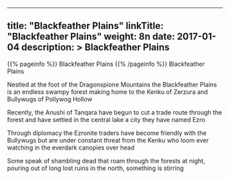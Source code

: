 
---
title: "Blackfeather Plains"
linkTitle: "Blackfeather Plains"
weight: 8n
date: 2017-01-04
description: >
 Blackfeather Plains
---

{{% pageinfo %}}
Blackfeather Plains
{{% /pageinfo %}}
Blackfeather Plains

Nestled at the foot of the Dragonspione Mountains the Blackfeather Plains is an endless swampy forest making home to the Kenku of Zerzura and Bullywugs of Pollywog Hollow

Recently, the Anushi of Tanqara have begun to cut a trade route through the forest and have settled in the central lake a city they have named Ezro

Through diplomacy the Ezronite traders have become friendly with the Bullywugs but are under constant threat from the Kenku who loom ever watching in the everdark canopies over head

Some speak of shambling dead that roam through the forests at night, pouring out of long lost ruins in the north, something is stirring
